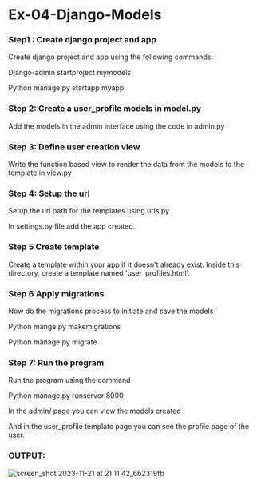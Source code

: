 # Ex-04-Django-Models
### Step1 : Create django project and app
Create django project and app using the following commands:

Django-admin startproject mymodels

Python manage.py startapp myapp

### Step 2: Create a user_profile models in model.py
Add the models in the admin interface using the code in admin.py

### Step 3: Define user creation view
Write the function based view to render the data from the models to the template in view.py

### Step 4: Setup the url
Setup the url path for the templates using urls.py

In settings.py file add the app created.

### Step 5 Create template
Create a template within your app if it doesn't already exist. Inside this directory, create a template named 'user_profiles.html'.

### Step 6 Apply migrations
Now do the migrations process to initiate and save the models

Python mange.py makemigrations

Python manage.py migrate

### Step 7: Run the program
Run the program using the command

Python manage.py runserver 8000

In the admin/ page you can view the models created

And in the user_profile template page you can see the profile page of the user.

### OUTPUT:
![screen_shot 2023-11-21 at 21 11 42_6b2319fb](https://github.com/Rsriram13/ODD2023-WT-Ex-04-Django-Models/assets/145742823/dfacd3f7-01ab-4011-ab77-7274352ce790)


